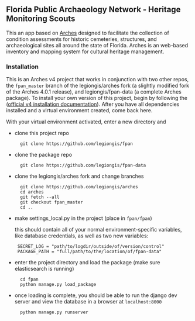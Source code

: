 ## Florida Public Archaeology Network - Heritage Monitoring Scouts

This an app based on [Arches](http://archesproject.org/) designed to facilitate the collection of condition assessments for historic cemeteries, structures, and archaeological sites all around the state of Florida. Arches is an web-based inventory and mapping system for cultural heritage management.

### Installation

This is an Arches v4 project that works in conjunction with two other repos, the `fpan_master` branch of the legiongis/arches fork (a slightly modified fork of the Arches 4.0.1 release), and legiongis/fpan-data (a complete Arches package). To install your own version of this project, begin by following the ([official v4 installation documentation](https://arches4.readthedocs.io/en/latest/requirements-and-dependencies/)). After you have all dependencies installed and a virtual environment created, come back here.

With your virtual environment activated, enter a new directory and

- clone this project repo
       
        git clone https://github.com/legiongis/fpan
       
- clone the package repo
       
        git clone https://github.com/legiongis/fpan-data
       
- clone the legiongis/arches fork and change branches
       
        git clone https://github.com/legiongis/arches
        cd arches
        git fetch --all
        git checkout fpan_master
        cd ..
       
- make settings_local.py in the project (place in `fpan/fpan`)

    this should contain all of your normal environment-specific variables, like database credentials, as well as two new variables:
   
       SECRET_LOG = "path/to/logdir/outside/of/version/control"
       PACKAGE_PATH = "full/path/to/the/location/of/fpan-data"
       
- enter the project directory and load the package (make sure elasticsearch is running)
    
        cd fpan
        python manage.py load_package
        
- once loading is complete, you should be able to run the django dev server and view the database in a browser at `localhost:8000`
        
        python manage.py runserver
